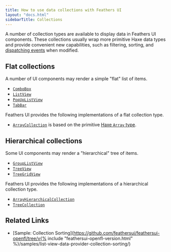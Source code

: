```yaml
---
title: How to use data collections with Feathers UI
layout: "docs.html"
sidebarTitle: Collections
---
```


A number of collection types are available to display data in Feathers UI components. These collections usually wrap more primitive Haxe data types and provide convenient new capabilities, such as filtering, sorting, and [dispatching events](https://books.openfl.org/openfl-developers-guide/handling-events/basics-of-handling-events.html) when modified.

## Flat collections

A number of UI components may render a simple "flat" list of items.

- [`ComboBox`](./combo-box.md)
- [`ListView`](./list-view.md)
- [`PopUpListView`](./pop-up-list-view.md)
- [`TabBar`](./tab-bar.md)

Feathers UI provides the following implementations of a flat collection type.

- [`ArrayCollection`](https://api.feathersui.com/current/feathers/data/ArrayCollection.html) is based on the primitive [Haxe `Array` type](https://haxe.org/manual/std-Array.html).

## Hierarchical collections

Some UI components may render a "hierarchical" tree of items.

- [`GroupListView`](./group-list-view.md)
- [`TreeView`](./tree-view.md)
- [`TreeGridView`](./tree-grid-view.md)

Feathers UI provides the following implementations of a hierarchical collection type.

- [`ArrayHierarchicalCollection`](https://api.feathersui.com/current/feathers/data/ArrayHierarchicalCollection.html)
- [`TreeCollection`](https://api.feathersui.com/current/feathers/data/TreeCollection.html)

## Related Links

- [Sample: Collection Sorting](https://github.com/feathersui/feathersui-openfl/tree/v{% include "feathersui-openfl-version.html" %}/samples/list-view-data-provider-collection-sorting/)